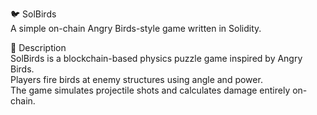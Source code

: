 🐦 SolBirds            
A simple on-chain Angry Birds-style game written in Solidity.      
         
🎯 Description     
SolBirds is a blockchain-based physics puzzle game inspired by Angry Birds.          
Players fire birds at enemy structures using angle and power.              
The game simulates projectile shots and calculates damage entirely on-chain.            
    

